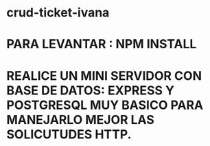 # crud-ticket-ivana



# PARA LEVANTAR : NPM INSTALL 
# REALICE UN MINI SERVIDOR CON BASE DE DATOS: EXPRESS Y POSTGRESQL MUY BASICO PARA MANEJARLO MEJOR LAS SOLICUTUDES HTTP. 